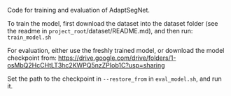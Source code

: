 Code for training and evaluation of AdaptSegNet.

To train the model, first download the dataset into the dataset folder (see the readme in `project_root`/dataset/README.md), and then run:
`train_model.sh`

For evaluation, either use the freshly trained model, or download the model checkpoint from: https://drive.google.com/drive/folders/1-osMbQ2HcCHtLT3hc2KWPQ5nzZPIob1C?usp=sharing

Set the path to the checkpoint in `--restore_from` in `eval_model.sh`, and run it.